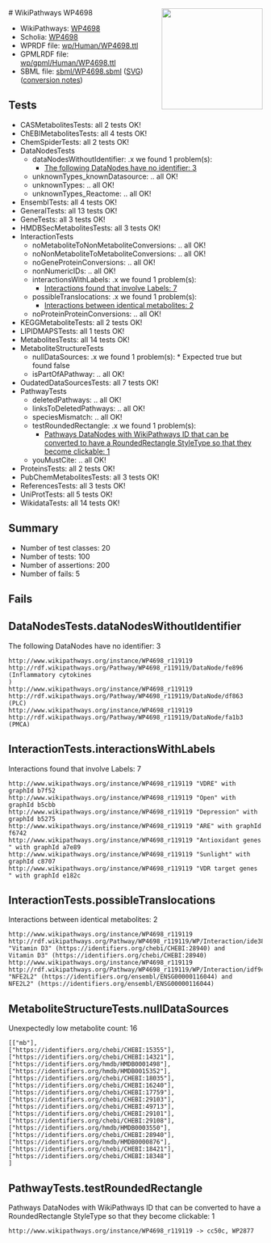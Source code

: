<img style="float: right; width: 200px" src="../logo.png" />
# WikiPathways WP4698

* WikiPathways: [WP4698](https://identifiers.org/wikipathways:WP4698)
* Scholia: [WP4698](https://scholia.toolforge.org/wikipathways/WP4698)
* WPRDF file: [wp/Human/WP4698.ttl](../wp/Human/WP4698.ttl)
* GPMLRDF file: [wp/gpml/Human/WP4698.ttl](../wp/gpml/Human/WP4698.ttl)
* SBML file: [sbml/WP4698.sbml](../sbml/WP4698.sbml) ([SVG](../sbml/WP4698.svg)) ([conversion notes](../sbml/WP4698.txt))

## Tests
* CASMetabolitesTests: all 2 tests OK!
* ChEBIMetabolitesTests: all 4 tests OK!
* ChemSpiderTests: all 2 tests OK!
* DataNodesTests
    * dataNodesWithoutIdentifier: .x we found 1 problem(s):
        * [The following DataNodes have no identifier: 3](#d2d32fa2)
    * unknownTypes_knownDatasource: .. all OK!
    * unknownTypes: .. all OK!
    * unknownTypes_Reactome: .. all OK!
* EnsemblTests: all 4 tests OK!
* GeneralTests: all 13 tests OK!
* GeneTests: all 3 tests OK!
* HMDBSecMetabolitesTests: all 3 tests OK!
* InteractionTests
    * noMetaboliteToNonMetaboliteConversions: .. all OK!
    * noNonMetaboliteToMetaboliteConversions: .. all OK!
    * noGeneProteinConversions: .. all OK!
    * nonNumericIDs: .. all OK!
    * interactionsWithLabels: .x we found 1 problem(s):
        * [Interactions found that involve Labels: 7](#630d267e)
    * possibleTranslocations: .x we found 1 problem(s):
        * [Interactions between identical metabolites: 2](#d59038c5)
    * noProteinProteinConversions: .. all OK!
* KEGGMetaboliteTests: all 2 tests OK!
* LIPIDMAPSTests: all 1 tests OK!
* MetabolitesTests: all 14 tests OK!
* MetaboliteStructureTests
    * nullDataSources: .x we found 1 problem(s):
            * Expected true but found false
    * isPartOfAPathway: .. all OK!
* OudatedDataSourcesTests: all 7 tests OK!
* PathwayTests
    * deletedPathways: .. all OK!
    * linksToDeletedPathways: .. all OK!
    * speciesMismatch: .. all OK!
    * testRoundedRectangle: .x we found 1 problem(s):
        * [Pathways DataNodes with WikiPathways ID that can be converted to have a RoundedRectangle StyleType so that they become clickable: 1](#9fbad3cb)
    * youMustCite: .. all OK!
* ProteinsTests: all 2 tests OK!
* PubChemMetabolitesTests: all 3 tests OK!
* ReferencesTests: all 3 tests OK!
* UniProtTests: all 5 tests OK!
* WikidataTests: all 14 tests OK!


## Summary

* Number of test classes: 20
* Number of tests: 100
* Number of assertions: 200
* Number of fails: 5

## Fails

<a name="d2d32fa2" />

## DataNodesTests.dataNodesWithoutIdentifier

The following DataNodes have no identifier: 3
```
http://www.wikipathways.org/instance/WP4698_r119119 http://rdf.wikipathways.org/Pathway/WP4698_r119119/DataNode/fe896 (Inflammatory cytokines
)
http://www.wikipathways.org/instance/WP4698_r119119 http://rdf.wikipathways.org/Pathway/WP4698_r119119/DataNode/df863 (PLC)
http://www.wikipathways.org/instance/WP4698_r119119 http://rdf.wikipathways.org/Pathway/WP4698_r119119/DataNode/fa1b3 (PMCA)
```

<a name="630d267e" />

## InteractionTests.interactionsWithLabels

Interactions found that involve Labels: 7
```
http://www.wikipathways.org/instance/WP4698_r119119 "VDRE" with graphId b7f52
http://www.wikipathways.org/instance/WP4698_r119119 "Open" with graphId b5cbb
http://www.wikipathways.org/instance/WP4698_r119119 "Depression" with graphId b5275
http://www.wikipathways.org/instance/WP4698_r119119 "ARE" with graphId f6742
http://www.wikipathways.org/instance/WP4698_r119119 "Antioxidant genes
" with graphId a7e89
http://www.wikipathways.org/instance/WP4698_r119119 "Sunlight" with graphId c8707
http://www.wikipathways.org/instance/WP4698_r119119 "VDR target genes
" with graphId e182c
```

<a name="d59038c5" />

## InteractionTests.possibleTranslocations

Interactions between identical metabolites: 2
```
http://www.wikipathways.org/instance/WP4698_r119119 http://rdf.wikipathways.org/Pathway/WP4698_r119119/WP/Interaction/ide38899bd "Vitamin D3" (https://identifiers.org/chebi/CHEBI:28940) and 
Vitamin D3" (https://identifiers.org/chebi/CHEBI:28940)
http://www.wikipathways.org/instance/WP4698_r119119 http://rdf.wikipathways.org/Pathway/WP4698_r119119/WP/Interaction/idf9cb2840 "NFE2L2" (https://identifiers.org/ensembl/ENSG00000116044) and 
NFE2L2" (https://identifiers.org/ensembl/ENSG00000116044)
```

<a name="9190418f" />

## MetaboliteStructureTests.nullDataSources

Unexpectedly low metabolite count: 16
```
[["mb"],
["https://identifiers.org/chebi/CHEBI:15355"],
["https://identifiers.org/chebi/CHEBI:14321"],
["https://identifiers.org/hmdb/HMDB0001498"],
["https://identifiers.org/hmdb/HMDB0015352"],
["https://identifiers.org/chebi/CHEBI:18035"],
["https://identifiers.org/chebi/CHEBI:16240"],
["https://identifiers.org/chebi/CHEBI:17759"],
["https://identifiers.org/chebi/CHEBI:29103"],
["https://identifiers.org/chebi/CHEBI:49713"],
["https://identifiers.org/chebi/CHEBI:29101"],
["https://identifiers.org/chebi/CHEBI:29108"],
["https://identifiers.org/hmdb/HMDB0003550"],
["https://identifiers.org/chebi/CHEBI:28940"],
["https://identifiers.org/hmdb/HMDB0000876"],
["https://identifiers.org/chebi/CHEBI:18421"],
["https://identifiers.org/chebi/CHEBI:18348"]
]
```

<a name="9fbad3cb" />

## PathwayTests.testRoundedRectangle

Pathways DataNodes with WikiPathways ID that can be converted to have a RoundedRectangle StyleType so that they become clickable: 1
```
http://www.wikipathways.org/instance/WP4698_r119119 -> cc50c, WP2877
 ```

